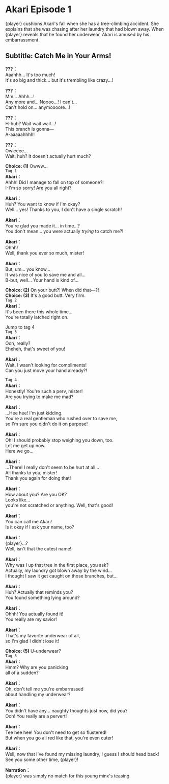 # Akari Episode 1
{player} cushions Akari's fall when she has a tree-climbing accident. She explains that she was chasing after her laundry that had blown away. When {player} reveals that he found her underwear, Akari is amused by his embarrassment.
  
## Subtitle: Catch Me in Your Arms!
  
**???：**  
Aaahhh... It's too much!  
It's so big and thick... but it's trembling like crazy...!  
  
**???：**  
Mm... Ahhh...!  
Any more and... Noooo...! I can't...  
Can't hold on... anymoooore...!  
  
**???：**  
H-huh? Wait wait wait...!  
This branch is gonna—  
A-aaaaahhhh!  
  
**???：**  
Owieeee...  
Wait, huh? It doesn't actually hurt much?  
  
**Choice: (1)**  Owww...  
`Tag 1`  
**Akari：**  
Ahhh! Did I manage to fall on top of someone?!  
I-I'm so sorry! Are you all right?  
  
**Akari：**  
Huh? You want to know if I'm okay?  
Well... yes! Thanks to you, I don't have a single scratch!  
  
**Akari：**  
You're glad you made it... in time...?  
You don't mean... you were actually *trying* to catch me?!  
  
**Akari：**  
Ohhh!  
Well, thank you ever so much, mister!  
  
**Akari：**  
But, um... you know...  
It was nice of you to save me and all...  
B-but, well... Your hand is kind of...  
  
**Choice: (2)**  On your butt?! When did that—?!  
**Choice: (3)**  It's a good butt. Very firm.  
`Tag 2`  
**Akari：**  
It's been there this whole time...  
You're totally latched right on.  
  
Jump to tag 4  
`Tag 3`  
**Akari：**  
Ooh, really?  
Eheheh, that's sweet of you!  
  
**Akari：**  
Wait, I wasn't looking for compliments!  
Can you just move your hand already?!  
  
`Tag 4`  
**Akari：**  
Honestly! You're such a perv, mister!  
Are you trying to make me mad?  
  
**Akari：**  
...Hee hee! I'm just kidding.  
You're a real gentleman who rushed over to save me,  
so I'm sure you didn't do it on purpose!  
  
**Akari：**  
Oh! I should probably stop weighing you down, too.  
Let me get up now.  
Here we go...  
  
**Akari：**  
...There! I really don't seem to be hurt at all...  
All thanks to you, mister!  
Thank you again for doing that!  
  
**Akari：**  
How about you? Are you OK?  
Looks like...  
 you're not scratched or anything. Well, that's good!  
  
**Akari：**  
You can call me Akari!  
Is it okay if I ask your name, too?  
  
**Akari：**  
{player}...?  
Well, isn't that the cutest name!  
  
**Akari：**  
Why was I up that tree in the first place, you ask?  
Actually, my laundry got blown away by the wind...  
I thought I saw it get caught on those branches, but...  
  
**Akari：**  
Huh? Actually that reminds you?  
You found something lying around?  
  
**Akari：**  
Ohhh! You actually found it!  
You really are my savior!  
  
**Akari：**  
That's my favorite underwear of all,  
so I'm glad I didn't lose it!  
  
**Choice: (5)**  U-underwear?  
`Tag 5`  
**Akari：**  
Hmm? Why are you panicking  
 all of a sudden?  
  
**Akari：**  
Oh, don't tell me you're embarrassed  
about handling my underwear?  
  
**Akari：**  
You didn't have any... naughty thoughts just now, did you?  
Ooh! You really are a pervert!  
  
**Akari：**  
Tee hee hee! You don't need to get so flustered!  
But when you go all red like that, you're even cuter!  
  
**Akari：**  
Well, now that I've found my missing laundry, I guess I should head back!  
See you some other time, {player}!  
  
**Narration：**  
{player} was simply no match for this young minx's teasing.  
